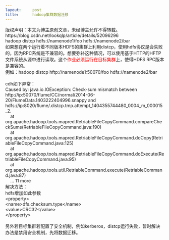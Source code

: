 ```yaml
---
layout:     post
title:      hadoop集群数据迁移
---
```

<div id="article_content" class="article_content clearfix csdn-tracking-statistics" data-pid="blog" data-mod="popu_307" data-dsm="post">
								<div class="article-copyright">
					版权声明：本文为博主原创文章，未经博主允许不得转载。					https://blog.csdn.net/lookqlp/article/details/52096296				</div>
								            <link rel="stylesheet" href="https://csdnimg.cn/release/phoenix/template/css/ck_htmledit_views-f76675cdea.css">
						<div class="htmledit_views" id="content_views">
                hadoop distcp hdfs://namenode1/foo hdfs://namenode2/bar 
<br>如果想在两个运行着不同版本HDFS的集群上利用distcp，使用hdfs协议是会失败的，因为RPC系统是不兼容的。想要弥补这种情况，可以使用基于HTTP的HFTP文件系统从源中进行读取。这个<span style="color:#FF0000;">作业必须运行在目标集群</span>上，使得HDFS RPC版本是兼容的。
<br>例如：hadoop distcp hftp://namenode1:50070/foo hdfs://namenode2/bar 
<br><br>cdh如下异常：
<br>Caused by: java.io.IOException: Check-sum mismatch between hftp://ip:50070/flume/CC/normal/2014-06-20/FlumeData.1403222404996.snappy and hdfs://ip:8020/flume/.distcp.tmp.attempt_1404355744480_0004_m_000015_2.
<br>    at org.apache.hadoop.tools.mapred.RetriableFileCopyCommand.compareCheckSums(RetriableFileCopyCommand.java:190)
<br>    at org.apache.hadoop.tools.mapred.RetriableFileCopyCommand.doCopy(RetriableFileCopyCommand.java:125)
<br>    at org.apache.hadoop.tools.mapred.RetriableFileCopyCommand.doExecute(RetriableFileCopyCommand.java:95)
<br>    at org.apache.hadoop.tools.util.RetriableCommand.execute(RetriableCommand.java:87)
<br>    ... 11 more
<br>解决方法：
<br>hdfs增加如此参数
<br>&lt;property&gt;
<br>&lt;name&gt;dfs.checksum.type&lt;/name&gt;
<br>&lt;value&gt;CRC32&lt;/value&gt;
<br>&lt;/property&gt;
<br><br>另外若目标集群若配置了安全机制，例如kerberos，distcp运行失败，暂时解决办法是禁用安全机制，先将数据迁移。            </div>
                </div>